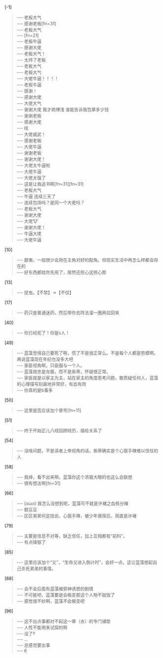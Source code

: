 
[-1] 
>--- 老板大气<br>
>--- 感谢老板[fn=31]<br>
>--- 老板大气<br>
>--- [fn=21]<br>
>--- 老板牛逼<br>
>--- 感谢大佬<br>
>--- 老板大气！<br>
>--- 太帅了老板<br>
>--- 老板大气<br>
>--- 老板大气<br>
>--- 大佬牛逼！！！！<br>
>--- 老板牛逼<br>
>--- 感谢！<br>
>--- 感谢大佬<br>
>--- 大佬大气<br>
>--- 谢谢大佬
我才疏博浅   谁能告诉我包章多少钱<br>
>--- 谢谢老板<br>
>--- 感谢大佬<br>
>--- 哇<br>
>--- 大佬威武！<br>
>--- 感谢老板<br>
>--- 大佬牛逼<br>
>--- 谢谢老板<br>
>--- 谢谢大佬！<br>
>--- 大佬太牛逼啦<br>
>--- 大佬牛逼<br>
>--- 大佬太强了<br>
>--- 这是让我追书啊[fn=31][fn=31]<br>
>--- 老板大气<br>
>--- 牛逼
连续三天了<br>
>--- 连续包场吗？是同一个大佬吗？<br>
>--- 老板大气<br>
>--- 谢谢大佬<br>
>--- 大佬🐮<br>
>--- 谢谢大佬！<br>
>--- 牛逼大佬<br>
>--- 大佬牛逼<br>

[10] 
>--- 鄙夷，一般很少会用在主角对好的配角。但现实生活中再怎么样都会存在的<br>
>--- 好东西都给你先用了，居然还担心这担心那<br>

[13] 
>--- 捉虫。【不禁】→【不仅】<br>

[17] 
>--- 药只是普通迷药，然后带你去阵法溜一圈再拉回来<br>

[40] 
>--- 你已经死了！你是s人！<br>

[49] 
>--- 蓝藻觉得自己要死了啊，慌了不是很正常么。不是每个人都是劳模啊。再说蓝藻现在年纪也没多大吧<br>
>--- 家臣视角啊，只臣服与一个人。<br>
>--- 蓝藻效忠是龙服，而不是紫蒂，怀疑很正常。<br>
>--- 家臣就是以家主为主，站在家主的角度思考问题，敢质疑任何人，蓝藻的心理描写刻画地非常好，有血有肉<br>
>--- 你真的是b事多<br>

[50] 
>--- 这里是否应该加个冒号[fn=11]<br>

[51] 
>--- 终于开始正儿八经回顾经历，描绘关系了<br>

[54] 
>--- 没啥问题，不是读者上帝视角的话，紫蒂确实是个心狠手辣难以信任的人<br>

[58] 
>--- 我焯，看不出来啊，蓝藻你这个浓眉大眼的也这么会联想<br>
>--- 很有想法啊[fn=31]<br>

[66] 
>--- (ಡωಡ) 我怎么没想到呢，蓝藻可不就是许褚之血核分褚<br>
>--- 额豆豆<br>
>--- 区区弟弟何足挂齿，心狠手辣，被少年救赎后，简直是许褚<br>

[79] 
>--- 主要是信息不对等，缺乏信任，加上互相都有“前科”。<br>
>--- 有点降智了<br>

[85] 
>--- 这里应该加个“又”，“生命又进入倒计时”，会好一点。这让蓝藻想起自己杀死弟弟的事情。<br>

[88] 
>--- 会不会后面有蓝藻被邪神诱惑的剧情<br>
>--- 不可能吧，蓝藻要是会叛变那这个人物不就毁了<br>
>--- 感觉很不妙啊，蓝藻不会叛变吧<br>

[96] 
>--- 这不出点事都对不起这一章（水）的专门铺垫<br>
>--- 人性不能用来试探的啊<br>
>--- 没了?<br>
>--- …<br>
>--- 总感觉要出事<br>
>--- 6<br>
